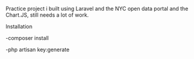 Practice project i built using Laravel and the NYC open data portal and the Chart.JS, still needs a lot of work.

Installation

-composer install

-php artisan key:generate
